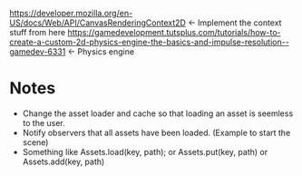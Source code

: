 https://developer.mozilla.org/en-US/docs/Web/API/CanvasRenderingContext2D <- Implement the context stuff from here
https://gamedevelopment.tutsplus.com/tutorials/how-to-create-a-custom-2d-physics-engine-the-basics-and-impulse-resolution--gamedev-6331 <- Physics engine

Notes
==================
- Change the asset loader and cache so that loading an asset is seemless to the user.
- Notify observers that all assets have been loaded. (Example to start the scene)
- Something like Assets.load(key, path); or Assets.put(key, path) or Assets.add(key, path)
